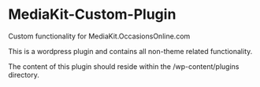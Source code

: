 MediaKit-Custom-Plugin
======================

Custom functionality for MediaKit.OccasionsOnline.com

This is a wordpress plugin and contains all non-theme related functionality.

The content of this plugin should reside within the /wp-content/plugins directory.